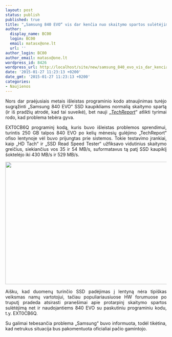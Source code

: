 ```yaml
---
layout: post
status: publish
published: true
title: "„Samsung 840 EVO“ vis dar kenčia nuo skaitymo spartos sulėtėjimo?"
author:
  display_name: BC00
  login: BC00
  email: matasx@one.lt
  url: ''
author_login: BC00
author_email: matasx@one.lt
wordpress_id: 8426
wordpress_url: http://localhost/site/new/samsung_840_evo_vis_dar_kencia_nuo_skaitymo_spartos_suletejimo/
date: '2015-01-27 11:23:13 +0200'
date_gmt: '2015-01-27 11:23:13 +0200'
categories:
- Naujienos
---
```

<p style="text-align: justify;">
	Nors dar praėjusiais metais i&scaron;leistas programinio kodo atnaujinimas turėjo sugrąžinti &bdquo;Samsung 840 EVO&ldquo; SSD kaupikliams normalią skaitymo spartą (ir i&scaron; pradžių atrodė, kad tai suveikė), bet nauji &bdquo;<a href="http://techreport.com/review/27727/some-840-evos-still-vulnerable-to-read-speed-slowdowns"><em>TechReport</em></a>&ldquo; atlikti tyrimai rodo, kad problema tebėra gyva.</p>
<p style="text-align: justify;">
	EXT0CB6Q programinį kodą, kuris buvo i&scaron;leistas problemos sprendimui, turintis 250 GB talpos 840 EVO po kelių mėnesių gulėjimo &bdquo;TechReport&ldquo; ofiso lentynoje vėl buvo prijungtas prie sistemos. Tokie testavimo įrankiai, kaip &bdquo;HD Tach&ldquo; ir &bdquo;SSD Read Speed Tester&ldquo; užfiksavo vidutinius skaitymo greičius, siekiančius vos 35 ir 54 MB/s, suformatavus tą patį SSD kaupiklį &scaron;oktelėjo iki 430 MB/s ir 529 MB/s.</p>
<p style="text-align: justify;">
	<img alt="" src="http://technews.lt/userfiles/840evoreadproblempersists.bmp" style="width: 520px; height: 382px;" /></p>
<p style="text-align: justify;">
	Ai&scaron;ku, kad duomenų turinčio SSD padėjimas į lentyną nėra tipi&scaron;kas veiksmas namų vartotojui, tačiau populiariausiuose HW forumuose po truputį pradeda atsirasti prane&scaron;imai apie protarpinį skaitymo spartos sulėtėjimą net ir naudojantiems 840 EVO su paskutiniu programiniu kodu, t.y. EXT0CB6Q.</p>
<p style="text-align: justify;">
	Su galimai tebesančia problema &bdquo;Samsung&ldquo; buvo informuota, todėl tikėtina, kad netrukus situacija bus pakomentuota oficialiai pačio gamintojo.</p>
